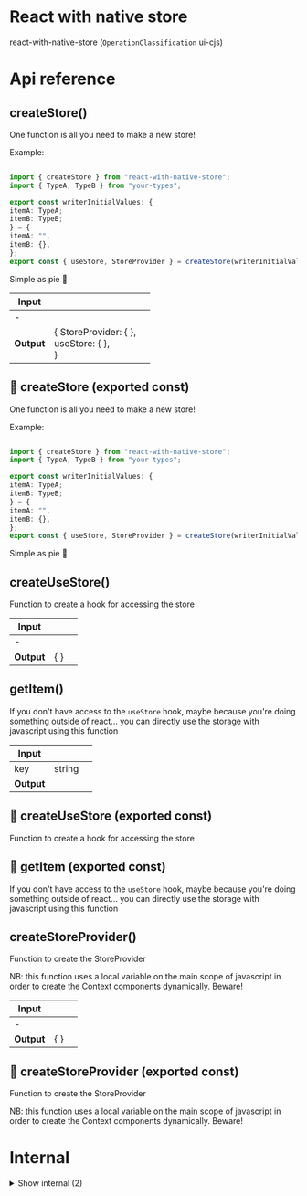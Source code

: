 # React with native store

react-with-native-store (`OperationClassification` ui-cjs)



# Api reference

## createStore()

One function is all you need to make a new store!

Example:


```ts

import { createStore } from "react-with-native-store";
import { TypeA, TypeB } from "your-types";

export const writerInitialValues: {
itemA: TypeA;
itemB: TypeB;
} = {
itemA: "",
itemB: {},
};
export const { useStore, StoreProvider } = createStore(writerInitialValues);


```

Simple as pie 🍰


| Input      |    |    |
| ---------- | -- | -- |
| - | | |
| **Output** | { StoreProvider: {  }, <br />useStore: {  }, <br /> }   |    |



## 📄 createStore (exported const)

One function is all you need to make a new store!

Example:


```ts

import { createStore } from "react-with-native-store";
import { TypeA, TypeB } from "your-types";

export const writerInitialValues: {
itemA: TypeA;
itemB: TypeB;
} = {
itemA: "",
itemB: {},
};
export const { useStore, StoreProvider } = createStore(writerInitialValues);


```

Simple as pie 🍰


## createUseStore()

Function to create a hook for accessing the store


| Input      |    |    |
| ---------- | -- | -- |
| - | | |
| **Output** | {  }   |    |



## getItem()

If you don't have access to the `useStore` hook, maybe because you're doing something outside of react... you can directly use the storage with javascript using this function


| Input      |    |    |
| ---------- | -- | -- |
| key | string |  |
| **Output** |    |    |



## 📄 createUseStore (exported const)

Function to create a hook for accessing the store


## 📄 getItem (exported const)

If you don't have access to the `useStore` hook, maybe because you're doing something outside of react... you can directly use the storage with javascript using this function


## createStoreProvider()

Function to create the StoreProvider

NB: this function uses a local variable on the main scope of javascript in order to create the Context components dynamically. Beware!


| Input      |    |    |
| ---------- | -- | -- |
| - | | |
| **Output** | {  }   |    |



## 📄 createStoreProvider (exported const)

Function to create the StoreProvider

NB: this function uses a local variable on the main scope of javascript in order to create the Context components dynamically. Beware!

# Internal

<details><summary>Show internal (2)</summary>
    
  # setItem()

If you don't have access to the `useStore` hook, maybe because you're doing something outside of react... you can directly use the storage with javascript using this function

BEWARE! Updating this won't update your react components!


| Input      |    |    |
| ---------- | -- | -- |
| key | string |  |,| value | {  } |  |
| **Output** |    |    |



## 📄 setItem (exported const)

If you don't have access to the `useStore` hook, maybe because you're doing something outside of react... you can directly use the storage with javascript using this function

BEWARE! Updating this won't update your react components!
  </details>

